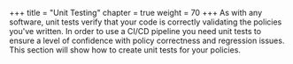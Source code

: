 +++
title = "Unit Testing"
chapter = true
weight = 70
+++
As with any software, unit tests verify that your code is correctly validating the policies you've written. In order to use a CI/CD pipeline you need unit tests to ensure a level of confidence with policy correctness and regression issues. This section will show how to create unit tests for your policies. 
